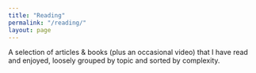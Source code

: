 ```yaml
---
title: "Reading"
permalink: "/reading/"
layout: page
---
```


A selection of articles & books (plus an occasional video) that I have read and enjoyed, loosely grouped by topic and sorted by complexity.

